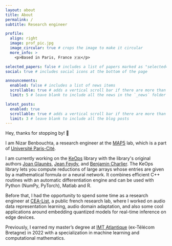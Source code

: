 ```yaml
---
layout: about
title: About
permalink: /
subtitle: Research engineer

profile:
  align: right
  image: prof_pic.jpg
  image_circular: true # crops the image to make it circular
  more_info: >
    <p>Based in Paris, France 🇫🇷</p>

selected_papers: false # includes a list of papers marked as "selected={true}"
social: true # includes social icons at the bottom of the page

announcements:
  enabled: false # includes a list of news items
  scrollable: true # adds a vertical scroll bar if there are more than 3 news items
  limit: 5 # leave blank to include all the news in the `_news` folder

latest_posts:
  enabled: true
  scrollable: true # adds a vertical scroll bar if there are more than 3 new posts items
  limit: 3 # leave blank to include all the blog posts
---
```


Hey, thanks for stopping by! 👋

I am Nizar Benbouchta, a research engineer at the <a href='https://map5.mi.parisdescartes.fr'>MAP5</a> lab, which is a part of  <a href='https://u-paris.fr/en/'>Université Paris-Cité</a>.

I am currently working on the <a href='https://www.kernel-operations.io/keops/index.html'>KeOps</a> library with the library's original authors <a href='https://helios2.mi.parisdescartes.fr/~glaunes/'>Joan Glaunès</a>, <a href='https://www.jeanfeydy.com'>Jean Feydy</a>, and <a href='https://imag.umontpellier.fr/~charlier/'>Benjamin Charlier</a>. The KeOps library lets you compute reductions of large arrays whose entries are given by a mathematical formula or a neural network. It combines efficient C++ routines with an automatic differentiation engine and can be used with Python (NumPy, PyTorch), Matlab and R.

Before that, I had the opportunity to spend some time as a research engineer at <a href='https://list.cea.fr/en/'>CEA-List</a>, a public french research lab, where I worked on audio data representation learning, audio domain adaptation, and also some cool applications around embedding quantized models for real-time inference on edge devices.

Previously, I earned my master’s degree at <a href="https://www.imt-atlantique.fr/en">IMT Atlantique</a> (ex-Télécom Bretagne) in 2022 with a specialization in machine learning and computational mathematics. 